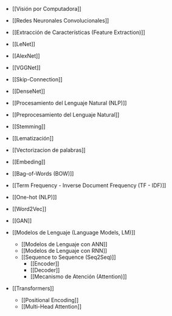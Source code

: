 - [[Visión por Computadora]]
- [[Redes Neuronales Convolucionales]]
- [[Extracción de Características (Feature Extraction)]]
- [[LeNet]]
- [[AlexNet]]
- [[VGGNet]]


- [[Skip-Connection]]
- [[DenseNet]]

- [[Procesamiento del Lenguaje Natural (NLP)]]
- [[Preprocesamiento del Lenguaje Natural]]
- [[Stemming]]
- [[Lematización]]
- [[Vectorizacion de palabras]]
- [[Embeding]]
- [[Bag-of-Words (BOW)]]
- [[Term Frequency - Inverse Document Frequency (TF - IDF)]]
- [[One-hot (NLP)]]
- [[Word2Vec]]

- [[GAN]]

- [[Modelos de Lenguaje (Language Models, LM)]]
	- [[Modelos de Lenguaje con ANN]]
	- [[Modelos de Lenguaje con RNN]]
	- [[Sequence to Sequence (Seq2Seq)]]
		- [[Encoder]]
		- [[Decoder]]
		- [[Mecanismo de Atención (Attention)]]

- [[Transformers]]
	- [[Positional Encoding]]
	- [[Multi-Head Attention]]